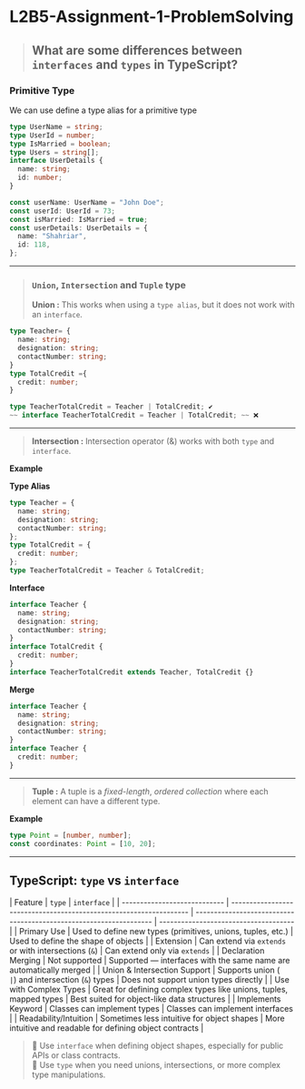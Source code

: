 # L2B5-Assignment-1-ProblemSolving

> ## **What are some differences between `interfaces` and `types` in TypeScript?**

### Primitive Type

We can use define a type alias for a primitive type

```ts
type UserName = string;
type UserId = number;
type IsMarried = boolean;
type Users = string[];
interface UserDetails {
  name: string;
  id: number;
}

const userName: UserName = "John Doe";
const userId: UserId = 73;
const isMarried: IsMarried = true;
const userDetails: UserDetails = {
  name: "Shahriar",
  id: 118,
};
```

---

> ### `Union`, `Intersection` and `Tuple` type
>
> **Union :**
> This works when using a `type alias`, but it does not work with an `interface`.

```ts
type Teacher= {
  name: string;
  designation: string;
  contactNumber: string;
}
type TotalCredit ={
  credit: number;
}

type TeacherTotalCredit = Teacher | TotalCredit; ✔
~~ interface TeacherTotalCredit = Teacher | TotalCredit; ~~ ❌
```

---

> **Intersection :** Intersection operator (&) works with both `type` and `interface`.

**Example**

**Type Alias**

```ts
type Teacher = {
  name: string;
  designation: string;
  contactNumber: string;
};
type TotalCredit = {
  credit: number;
};
type TeacherTotalCredit = Teacher & TotalCredit;
```

**Interface**

```ts
interface Teacher {
  name: string;
  designation: string;
  contactNumber: string;
}
interface TotalCredit {
  credit: number;
}
interface TeacherTotalCredit extends Teacher, TotalCredit {}
```

**Merge**

```ts
interface Teacher {
  name: string;
  designation: string;
  contactNumber: string;
}
interface Teacher {
  credit: number;
}
```

---

> **Tuple :** A tuple is a _fixed-length_, _ordered collection_ where each element can have a different type.

**Example**

```ts
type Point = [number, number];
const coordinates: Point = [10, 20];
```
---

## TypeScript: `type` vs `interface`

| Feature                      | `type`                                                             | `interface`                                                        |
| ---------------------------- | ------------------------------------------------------------------ | ------------------------------------------------------------------ | ------------------------------------- |
| Primary Use                  | Used to define new types (primitives, unions, tuples, etc.)        | Used to define the shape of objects                                |
| Extension                    | Can extend via `extends` or with intersections (`&`)               | Can extend only via `extends`                                      |
| Declaration Merging          | Not supported                                                      | Supported — interfaces with the same name are automatically merged |
| Union & Intersection Support | Supports union (`                                                  | `) and intersection (`&`) types                                    | Does not support union types directly |
| Use with Complex Types       | Great for defining complex types like unions, tuples, mapped types | Best suited for object-like data structures                        |
| Implements Keyword           | Classes can implement types                                        | Classes can implement interfaces                                   |
| Readability/Intuition        | Sometimes less intuitive for object shapes                         | More intuitive and readable for defining object contracts          |

> 🔹 Use `interface` when defining object shapes, especially for public APIs or class contracts.  
> 🔸 Use `type` when you need unions, intersections, or more complex type manipulations.
